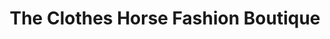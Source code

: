---
title: "The Clothes Horse Fashion Boutique"
url: /halifax/the-clothes-horse-fashion-boutique/
shop: clothes
---